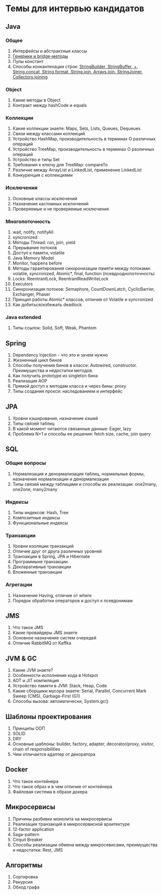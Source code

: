 # Темы для интервью кандидатов

## Java

### Общее
1. Интерфейсы и абстрактные классы
1. [Генерики и bridge-методы](https://habr.com/ru/company/sberbank/blog/416413/)
1. Пулы констант
1. Способы конкантенации строк: [StringBuilder, StringBuffer, +, String.concat, String.format, String.join, Arrays.join, StringJoiner, Collectors.joining](https://www.baeldung.com/java-strings-concatenation)

### Object
1. Какие методы в Object
1. Контракт между hashCode и equals

### Коллекции

1. Какие коллекции знаете: Maps, Sets, Lists, Queues, Dequeues
1. Связи между классами коллекций
1. Устройство HashMap, производительность в терминах O различных операций
1. Устройство TreeMap, производительность в терминах O различных операций
1. Устройство и типы Set
1. Требования к ключу для TreeMap: compareTo
1. Различие между ArrayList и LinkedList, применение LinkedList
1. Конкуренция с коллекциями

### Исключения
1. Основные классы исключений
1. Назначение кастомных исключений
1. Проверяемые и не проверяемые исключения

### Многопоточность
1. wait, notify, notifyAll
1. syncronized
1. Методы Thread: run, join, yield
1. Прерывание потоков
1. Доступ к памяти, volatile
1. Java Memory Model
1. Monitor, happens before
1. Методы гарантирования синхронизации памяти между потоками: volatile, syncronized, Atomic*, final, function (псевдооднопоточность)
1. Locks: ReentrantLock, ReentrantReadWriteLock
1. Executors
1. Синхронизация потоков: Semaphore, CountDownLatch, CyclicBarrier, Exchanger<V>, Phaser
1. Принцип работы Atomic* классов, отличия от Volatile и syncronized
1. Как добиться/избежать deadlock
  
### Java extended
1. Типы ссылок: Solid, Soft, Weak, Phantom

## Spring
1. Dependency Injection - что это и зачем нужно
1. Жизненный цикл бинов
1. Способы получения бинов в классе: Autowired, constructor. Преимущества и недостатки методов.
1. Как получить prototype из singleton бина
1. Реализация AOP
1. Прямой доступ к методам класса и через бины: proxy
1. Типы создания прокси: наследованием и интерфейс

## JPA

1. Уровни кэширования, назначение кэшей
1. Типы связей таблиц
1. В какой момент читаются связанные данные: Eager, lazy
1. Проблема N+1 и способы ее решения: fetch size, cache, join query

## SQL

### Общие вопросы
1. Нормализация и денормализация таблиц, нормальные формы, назначение нормализации и денормализации
1. Типы связей между таблицами и способы их реализации: one2many, one2one, many2many

### Индексы
1. Типы индексов: Hash, Tree
1. Композитные индексы
1. Функциональные индексы

### Транзакции
1. Уровни изоляции транзакций
1. Отличие друг от друга различных уровней
1. Транзакции в Spring, JPA и Hibernate
1. Программыне транзакции
1. Декларативные транзакции
1. Вложенные транзакции

### Агрегации
1. Назначение Having, отличие от where
1. Порядок обработки операторов и доступ к псевдонимам

## JMS
1. Что такое JMS
1. Какие провайдеры JMS знаете
1. Основное назначение систем очередей
1. Отличие RabbitMQ от Kaffka

## JVM & GC
1. Какие JVM знаете?
1. Особенности исполнения кода в Hotspot
1. AOT и JIT компиляция
1. Устройство памяти в JVM: Stack, Heap, Code
1. Какие сборщики мусора знаете: Serial, Parallel, Concurrent Mark Sweep (CMS), Garbage-First (G1)
1. Способы вызова: автоматически, System.gc()

## Шаблоны проектирования
1. Принципы ООП
1. SOLID
1. DRY
1. Основные шаблоны: builder, factory, adapter, decorator/proxy, visitor, chain of responsibilities
1. Чем отличается адаптер от декоратора

## Docker
1. Что такое контейнера
1. Что такое образ и в чем отличие от контейнера
1. Файловая система в образе докера

## Микросервисы
1. Причины разбивки монолита на микросервисы
1. Реализация транзакций в микросервисной архитектуре
1. 12-factor application
1. Saga-pattern
1. Cirquit Breaker
1. Способы реализации обмена между микросевисами, преимущества и недостатки: Rest, JMS

## Алгоритмы
1. Сортировка
1. Рекурсия
1. Обход графа
